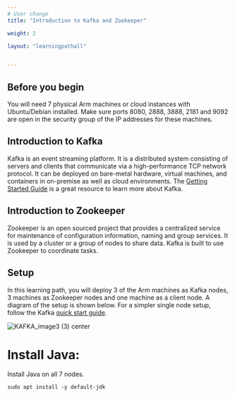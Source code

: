 ```yaml
---
# User change
title: "Introduction to Kafka and Zookeeper"

weight: 2

layout: "learningpathall"


---
```


## Before you begin

You will need 7 physical Arm machines or cloud instances with Ubuntu/Debian installed. 
Make sure ports 8080, 2888, 3888, 2181 and 9092 are open in the security group of the IP addresses for these machines.

## Introduction to Kafka

Kafka is an event streaming platform. It is a distributed system consisting of servers and clients that communicate via a high-performance TCP network protocol. It can be deployed on bare-metal hardware, virtual machines, and containers in on-premise as well as cloud environments. The [Getting Started Guide](https://kafka.apache.org/documentation/#gettingStarted) is a great resource to learn more about Kafka.

## Introduction to Zookeeper

Zookeeper is an open sourced project that provides a centralized service for maintenance of configuration information, naming and group services. It is used by a cluster or a group of nodes to share data. Kafka is built to use Zookeeper to coordinate tasks.

## Setup

In this learning path, you will deploy 3 of the Arm machines as Kafka nodes, 3 machines as Zookeeper nodes and one machine as a client node. A diagram of the setup is shown below. For a simpler single node setup, follow the Kafka [quick start guide](https://kafka.apache.org/quickstart).

![KAFKA_image3 (3) center](https://user-images.githubusercontent.com/66300308/189855554-51b0c9d2-095b-4196-8a2d-e8a768880d72.png)

# Install Java:

Install Java on all 7 nodes.

```console
sudo apt install -y default-jdk
```


















